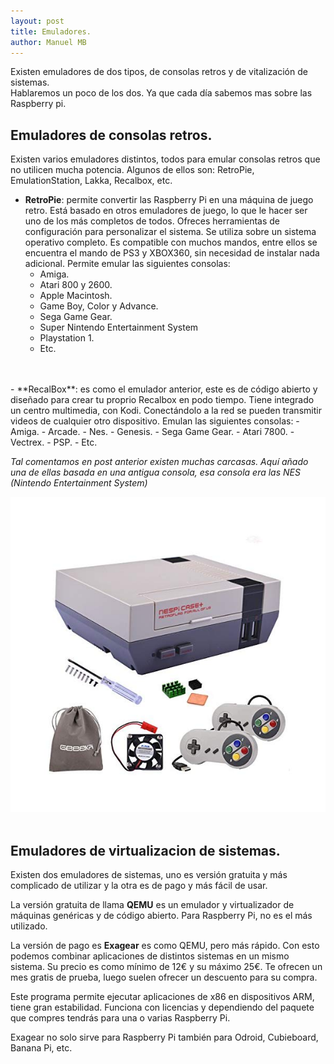 ```yaml
---
layout: post
title: Emuladores.
author: Manuel MB
---
```

Existen emuladores de dos tipos, de consolas retros y de vitalización de sistemas.<br>
Hablaremos un poco de los dos. Ya que cada día sabemos mas sobre las Raspberry pi.<br>

## Emuladores de consolas retros.

Existen varios emuladores distintos, todos para emular consolas retros que no utilicen mucha potencia. Algunos de ellos son: RetroPie, EmulationStation, Lakka, Recalbox, etc.
- **RetroPie**: permite convertir las Raspberry Pi en una máquina de juego retro. Está basado en otros emuladores de juego, lo que le hacer ser uno de los más completos de todos. Ofreces herramientas de configuración para personalizar el sistema. Se utiliza sobre un sistema operativo completo. Es compatible con muchos mandos, entre ellos se encuentra el mando de PS3 y XBOX360, sin necesidad de instalar nada adicional. Permite emular las siguientes consolas:
	- Amiga.
	- Atari 800 y 2600.
	- Apple Macintosh.
	- Game Boy, Color y Advance.
	- Sega Game Gear.
	- Super Nintendo Entertainment System
	- Playstation 1.
	- Etc.
<br>
<br>
- **RecalBox**: es como el emulador anterior, este es de código abierto y diseñado para crear tu proprio Recalbox en podo tiempo. Tiene integrado un centro multimedia, con Kodi. Conectándolo a la red se pueden transmitir videos de cualquier otro dispositivo.  Emulan las siguientes consolas:
    - Amiga.
	- Arcade.
	-  Nes.
	- Genesis.
	- Sega Game Gear.
	- Atari 7800.
	- Vectrex.
	- PSP.
	- Etc.

*Tal comentamos en post anterior existen muchas carcasas. Aquí añado una de ellas basada en una antigua consola, esa consola era las NES (Nintendo Entertainment System)*

<img src="/images/nintedo1.jpg" alt="Imagen de carcasa de NES." /><br>
<br>
## Emuladores de virtualizacion de sistemas.

Existen dos emuladores de sistemas, uno es versión gratuita y más complicado de utilizar y la otra es de pago y más fácil de usar.<br>

La versión gratuita de llama **QEMU** es un emulador y virtualizador de máquinas genéricas y de código abierto. Para Raspberry Pi, no es el más utilizado.<br>

La versión de pago es **Exagear** es como QEMU, pero más rápido. Con esto podemos combinar aplicaciones de distintos sistemas en un mismo sistema. Su precio es como mínimo de 12€ y su máximo 25€. Te ofrecen un mes gratis de prueba, luego suelen ofrecer un descuento para su compra.<br>

Este programa permite ejecutar aplicaciones de x86 en dispositivos ARM, tiene gran estabilidad. Funciona con licencias y dependiendo del paquete que compres tendrás para una o varias Raspberry Pi.<br>

Exagear no solo sirve para Raspberry Pi también para Odroid, Cubieboard, Banana Pi, etc.<br>
